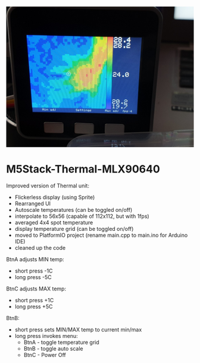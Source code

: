 ![Improved Thermal unit](mlx90640.jpg)

# M5Stack-Thermal-MLX90640
Improved version of Thermal unit:

* Flickerless display (using Sprite)
* Rearranged UI
* Autoscale temperatures (can be toggled on/off)
* interpolate to 56x56 (capable of 112x112, but with 1fps)
* averaged 4x4 spot temperature
* display temperature grid (can be toggled on/off)
* moved to PlatformIO project (rename main.cpp to main.ino for Arduino IDE)
* cleaned up the code

BtnA adjusts MIN temp:
* short press -1C
* long press -5C

BtnC adjusts MAX temp:
* short press +1C
* long press +5C

BtnB:
* short press sets MIN/MAX temp to current min/max
* long press invokes menu:
  * BtnA - toggle temperature grid
  * BtnB - toggle auto scale
  * BtnC - Power Off
